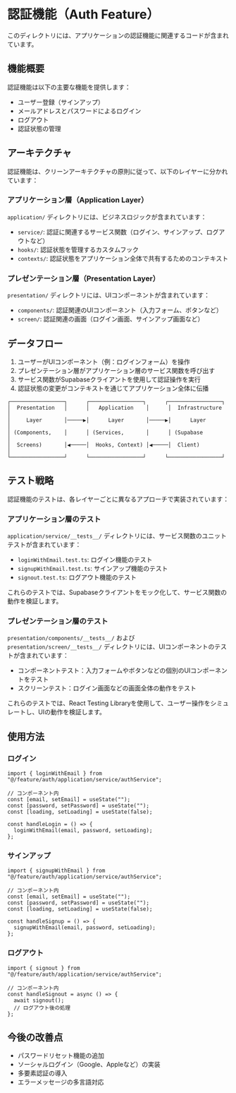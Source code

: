 # 認証機能（Auth Feature）

このディレクトリには、アプリケーションの認証機能に関連するコードが含まれています。

## 機能概要

認証機能は以下の主要な機能を提供します：

- ユーザー登録（サインアップ）
- メールアドレスとパスワードによるログイン
- ログアウト
- 認証状態の管理

## アーキテクチャ

認証機能は、クリーンアーキテクチャの原則に従って、以下のレイヤーに分かれています：

### アプリケーション層（Application Layer）

`application/` ディレクトリには、ビジネスロジックが含まれています：

- `service/`: 認証に関連するサービス関数（ログイン、サインアップ、ログアウトなど）
- `hooks/`: 認証状態を管理するカスタムフック
- `contexts/`: 認証状態をアプリケーション全体で共有するためのコンテキスト

### プレゼンテーション層（Presentation Layer）

`presentation/` ディレクトリには、UIコンポーネントが含まれています：

- `components/`: 認証関連のUIコンポーネント（入力フォーム、ボタンなど）
- `screen/`: 認証関連の画面（ログイン画面、サインアップ画面など）

## データフロー

1. ユーザーがUIコンポーネント（例：ログインフォーム）を操作
2. プレゼンテーション層がアプリケーション層のサービス関数を呼び出す
3. サービス関数がSupabaseクライアントを使用して認証操作を実行
4. 認証状態の変更がコンテキストを通じてアプリケーション全体に伝播

```
┌─────────────────┐      ┌─────────────────┐      ┌─────────────────┐
│  Presentation   │      │   Application    │      │  Infrastructure  │
│     Layer       │─────▶│      Layer       │─────▶│      Layer       │
│ (Components,    │      │ (Services,       │      │ (Supabase        │
│  Screens)       │◀─────│  Hooks, Context) │◀─────│  Client)         │
└─────────────────┘      └─────────────────┘      └─────────────────┘
```

## テスト戦略

認証機能のテストは、各レイヤーごとに異なるアプローチで実装されています：

### アプリケーション層のテスト

`application/service/__tests__/`
ディレクトリには、サービス関数のユニットテストが含まれています：

- `loginWithEmail.test.ts`: ログイン機能のテスト
- `signupWithEmail.test.ts`: サインアップ機能のテスト
- `signout.test.ts`: ログアウト機能のテスト

これらのテストでは、Supabaseクライアントをモック化して、サービス関数の動作を検証します。

### プレゼンテーション層のテスト

`presentation/components/__tests__/` および `presentation/screen/__tests__/`
ディレクトリには、UIコンポーネントのテストが含まれています：

- コンポーネントテスト：入力フォームやボタンなどの個別のUIコンポーネントをテスト
- スクリーンテスト：ログイン画面などの画面全体の動作をテスト

これらのテストでは、React Testing
Libraryを使用して、ユーザー操作をシミュレートし、UIの動作を検証します。

## 使用方法

### ログイン

```tsx
import { loginWithEmail } from "@/feature/auth/application/service/authService";

// コンポーネント内
const [email, setEmail] = useState("");
const [password, setPassword] = useState("");
const [loading, setLoading] = useState(false);

const handleLogin = () => {
  loginWithEmail(email, password, setLoading);
};
```

### サインアップ

```tsx
import { signupWithEmail } from "@/feature/auth/application/service/authService";

// コンポーネント内
const [email, setEmail] = useState("");
const [password, setPassword] = useState("");
const [loading, setLoading] = useState(false);

const handleSignup = () => {
  signupWithEmail(email, password, setLoading);
};
```

### ログアウト

```tsx
import { signout } from "@/feature/auth/application/service/authService";

// コンポーネント内
const handleSignout = async () => {
  await signout();
  // ログアウト後の処理
};
```

## 今後の改善点

- パスワードリセット機能の追加
- ソーシャルログイン（Google、Appleなど）の実装
- 多要素認証の導入
- エラーメッセージの多言語対応
